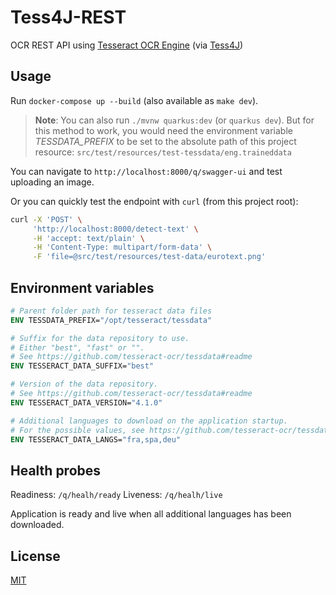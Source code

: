 # Tess4J-REST

OCR REST API using [Tesseract OCR Engine](https://github.com/tesseract-ocr/tesseract) (via [Tess4J](https://github.com/nguyenq/tess4j))

## Usage

Run `docker-compose up --build` (also available as `make dev`).

> __Note__: You can also run `./mvnw quarkus:dev` (or `quarkus dev`).
> But for this method to work, you would need the environment variable _TESSDATA_PREFIX_ to be set to the absolute path of this project resource: `src/test/resources/test-tessdata/eng.traineddata`

You can navigate to `http://localhost:8000/q/swagger-ui` and test uploading an image.

Or you can quickly test the endpoint with `curl` (from this project root):

```sh
curl -X 'POST' \
     'http://localhost:8000/detect-text' \
     -H 'accept: text/plain' \
     -H 'Content-Type: multipart/form-data' \
     -F 'file=@src/test/resources/test-data/eurotext.png'
```

## Environment variables

```Dockerfile
# Parent folder path for tesseract data files
ENV TESSDATA_PREFIX="/opt/tesseract/tessdata"

# Suffix for the data repository to use.
# Either "best", "fast" or "".
# See https://github.com/tesseract-ocr/tessdata#readme
ENV TESSERACT_DATA_SUFFIX="best"

# Version of the data repository.
# See https://github.com/tesseract-ocr/tessdata#readme
ENV TESSERACT_DATA_VERSION="4.1.0"

# Additional languages to download on the application startup.
# For the possible values, see https://github.com/tesseract-ocr/tessdata
ENV TESSERACT_DATA_LANGS="fra,spa,deu"
```

## Health probes

Readiness: `/q/healh/ready`
Liveness: `/q/healh/live`

Application is ready and live when all additional languages has been downloaded.

## License

[MIT](LICENSE)
